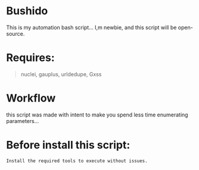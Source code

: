 # Bushido
This is my automation bash script...
I,m newbie, and this script will
be open-source.


# Requires:
  >nuclei,
  >gauplus,
  >urldedupe,
  >Gxss

# Workflow
  this script was made with intent to make you 
  spend less time enumerating parameters...
  
  # Before install this script:
    Install the required tools to execute without issues.
